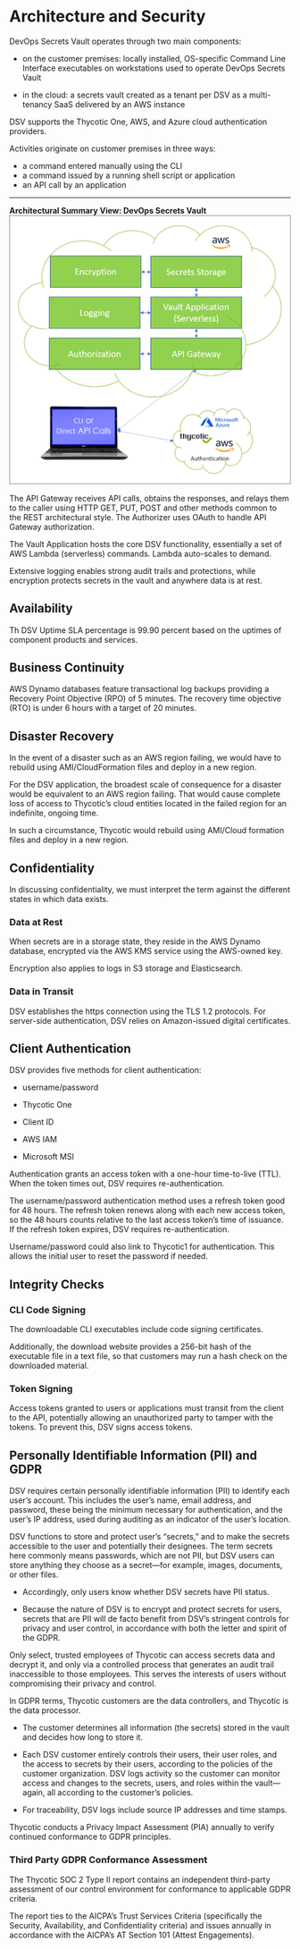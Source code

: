 ﻿[title]: # (Architecture and Security)
[tags]: # (,)
[priority]: # (1110)

# Architecture and Security

DevOps Secrets Vault operates through two main components:

* on the customer premises: locally installed, OS-specific Command Line Interface executables on workstations used to operate DevOps Secrets Vault

* in the cloud: a secrets vault created as a tenant per DSV as a multi-tenancy SaaS delivered by an AWS instance

DSV supports the Thycotic One, AWS, and Azure cloud authentication providers.

Activities originate on customer premises in three ways:

* a command entered manually using the CLI
* a command issued by a running shell script or application
* an API call by an application
  
---
  
**Architectural Summary View: DevOps Secrets Vault**
![Image](./images/dsv-architecture-simple-01.png)
  
The API Gateway receives API calls, obtains the responses, and relays them to the caller using HTTP GET, PUT, POST and other methods common to the REST architectural style. The Authorizer uses OAuth to handle API Gateway authorization.

The Vault Application hosts the core DSV functionality, essentially a set of AWS Lambda (serverless) commands. Lambda auto-scales to demand.

Extensive logging enables strong audit trails and protections, while encryption protects secrets in the vault and anywhere data is at rest.

## Availability

Th DSV Uptime SLA percentage is 99.90 percent based on the uptimes of component
products and services.

## Business Continuity

AWS Dynamo databases feature transactional log backups providing a Recovery
Point Objective (RPO) of 5 minutes. The recovery time objective (RTO) is under 6
hours with a target of 20 minutes.

## Disaster Recovery

In the event of a disaster such as an AWS region failing, we would have to
rebuild using AMI/CloudFormation files and deploy in a new region.

For the DSV application, the broadest scale of consequence for a disaster would
be equivalent to an AWS region failing. That would cause complete loss of access
to Thycotic’s cloud entities located in the failed region for an indefinite,
ongoing time.

In such a circumstance, Thycotic would rebuild using AMI/Cloud formation files
and deploy in a new region.

## Confidentiality

In discussing confidentiality, we must interpret the term against the different
states in which data exists.

### Data at Rest

When secrets are in a storage state, they reside in the AWS Dynamo database,
encrypted via the AWS KMS service using the AWS-owned key.

Encryption also applies to logs in S3 storage and Elasticsearch.

### Data in Transit

DSV establishes the https connection using the TLS 1.2 protocols. For
server-side authentication, DSV relies on Amazon-issued digital certificates.

## Client Authentication

DSV provides five methods for client authentication:

* username/password

* Thycotic One

* Client ID

* AWS IAM

* Microsoft MSI

Authentication grants an access token with a one-hour time-to-live (TTL). When
the token times out, DSV requires re-authentication.

The username/password authentication method uses a refresh token good for 48
hours. The refresh token renews along with each new access token, so the 48
hours counts relative to the last access token’s time of issuance. If the
refresh token expires, DSV requires re-authentication.

Username/password could also link to Thycotic1 for authentication. This allows
the initial user to reset the password if needed.

## Integrity Checks


### CLI Code Signing

The downloadable CLI executables include code signing certificates.

Additionally, the download website provides a 256-bit hash of the executable
file in a text file, so that customers may run a hash check on the downloaded
material.

### Token Signing

Access tokens granted to users or applications must transit from the client to
the API, potentially allowing an unauthorized party to tamper with the tokens.
To prevent this, DSV signs access tokens.

## Personally Identifiable Information (PII) and GDPR

DSV requires certain personally identifiable information (PII) to identify each
user’s account. This includes the user’s name, email address, and password,
these being the minimum necessary for authentication, and the user’s IP address,
used during auditing as an indicator of the user’s location.

DSV functions to store and protect user’s “secrets,” and to make the secrets
accessible to the user and potentially their designees. The term secrets here
commonly means passwords, which are not PII, but DSV users can store anything
they choose as a secret—for example, images, documents, or other files.

* Accordingly, only users know whether DSV secrets have PII status.

* Because the nature of DSV is to encrypt and protect secrets for users, secrets that are PII will de facto benefit from DSV’s stringent controls for privacy and user control, in accordance with both the letter and spirit of the GDPR.

Only select, trusted employees of Thycotic can access secrets data and decrypt
it, and only via a controlled process that generates an audit trail inaccessible
to those employees. This serves the interests of users without compromising
their privacy and control.

In GDPR terms, Thycotic customers are the data controllers, and Thycotic is the
data processor.

* The customer determines all information (the secrets) stored in the vault and decides how long to store it.

* Each DSV customer entirely controls their users, their user roles, and the access to secrets by their users, according to the policies of the customer organization. DSV logs activity so the customer can monitor access and changes to the secrets, users, and roles within the vault—again, all according to the customer’s policies.

* For traceability, DSV logs include source IP addresses and time stamps.

Thycotic conducts a Privacy Impact Assessment (PIA) annually to verify continued
conformance to GDPR principles.

### Third Party GDPR Conformance Assessment 

The Thycotic SOC 2 Type II report contains an independent third-party assessment
of our control environment for conformance to applicable GDPR criteria.

The report ties to the AICPA’s Trust Services Criteria (specifically the
Security, Availability, and Confidentiality criteria) and issues annually in
accordance with the AICPA’s AT Section 101 (Attest Engagements).



